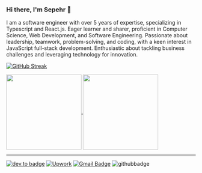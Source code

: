 ### Hi there, I'm Sepehr 👋
<p>
I am a software engineer with over 5 years of expertise, specializing in Typescript and React.js. Eager learner and sharer, proficient in Computer Science, Web Development, and Software Engineering. Passionate about leadership, teamwork, problem-solving, and coding, with a keen interest in JavaScript full-stack development. Enthusiastic about tackling business challenges and leveraging technology for innovation.
</p>


[![GitHub Streak](https://nirzak-streak-stats.vercel.app?user=SepehrHariri)](https://git.io/streak-stats)

<a href="https://github.com/anuraghazra/github-readme-stats">
<img align="center" height=200 align="center" src="https://github-readme-stats.vercel.app/api?username=SepehrHariri&show=prs_merged,prs_merged_percentage&show_icons=true&hide=contribs,stars,issues&rank_icon=github&include_all_commits=true&card_width=370" />
</a>

<a href="https://github.com/anuraghazra/github-readme-stats">
<img align="center" height=200 align="center" src="https://github-readme-stats.vercel.app/api/top-langs/?username=SepehrHariri&langs_count=20&hide=html&layout=compact&card_width=470" />
</a>

<hr/>


[![dev.to badge](https://img.shields.io/badge/-sepehrhariri-%230177B5?style=flat&logo=linkedin)](https://www.linkedin.com/in/sepehr-hariri)
[![Upwork](https://img.shields.io/badge/UpWork-6FDA44?style=flat&logo=Upwork&logoColor=white)](https://www.upwork.com/freelancers/~0123536dc12e1aa061?viewMode=1)
[![Gmail Badge](https://img.shields.io/badge/-Gmail-c14438?style=flat-square&logo=Gmail&logoColor=white&link=mailto:sepehrhariry@gmail.com)](mailto:sepehrhariry@gmail.com)
![githubbadge](https://img.shields.io/github/followers/SepehrHariri?style=social)
<!--[![YouTube](https://img.shields.io/youtube/channel/views/????)](https://www.youtube.com/watch?v=????)-->



